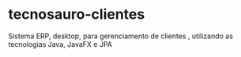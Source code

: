 # tecnosauro-clientes
Sistema ERP, desktop, para gerenciamento de clientes , utilizando as tecnologias Java, JavaFX e JPA
